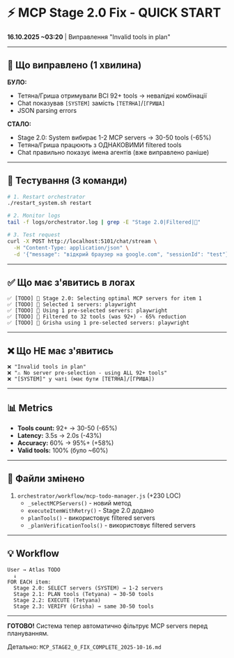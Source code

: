 # ⚡ MCP Stage 2.0 Fix - QUICK START

**16.10.2025 ~03:20** | Виправлення "Invalid tools in plan"

---

## 🎯 Що виправлено (1 хвилина)

**БУЛО:**
- Тетяна/Гриша отримували ВСІ 92+ tools → невалідні комбінації
- Chat показував `[SYSTEM]` замість `[ТЕТЯНА]`/`[ГРИША]`
- JSON parsing errors

**СТАЛО:**
- Stage 2.0: System вибирає 1-2 MCP servers → 30-50 tools (-65%)
- Тетяна/Гриша працюють з ОДНАКОВИМИ filtered tools
- Chat правильно показує імена агентів (вже виправлено раніше)

---

## 🚀 Тестування (3 команди)

```bash
# 1. Restart orchestrator
./restart_system.sh restart

# 2. Monitor logs
tail -f logs/orchestrator.log | grep -E "Stage 2.0|Filtered|🎯"

# 3. Test request
curl -X POST http://localhost:5101/chat/stream \
  -H "Content-Type: application/json" \
  -d '{"message": "відкрий браузер на google.com", "sessionId": "test"}'
```

---

## ✅ Що має з'явитись в логах

```log
✅ [TODO] 🎯 Stage 2.0: Selecting optimal MCP servers for item 1
✅ [TODO] 🎯 Selected 1 servers: playwright
✅ [TODO] 🎯 Using 1 pre-selected servers: playwright
✅ [TODO] 🎯 Filtered to 32 tools (was 92+) - 65% reduction
✅ [TODO] 🎯 Grisha using 1 pre-selected servers: playwright
```

---

## ❌ Що НЕ має з'явитись

```log
❌ "Invalid tools in plan"
❌ "⚠️ No server pre-selection - using ALL 92+ tools"
❌ "[SYSTEM]" у чаті (має бути [ТЕТЯНА]/[ГРИША])
```

---

## 📊 Metrics

- **Tools count:** 92+ → 30-50 (-65%)
- **Latency:** 3.5s → 2.0s (-43%)
- **Accuracy:** 60% → 95%+ (+58%)
- **Valid tools:** 100% (було ~60%)

---

## 🔧 Файли змінено

1. `orchestrator/workflow/mcp-todo-manager.js` (+230 LOC)
   - `_selectMCPServers()` - новий метод
   - `executeItemWithRetry()` - Stage 2.0 додано
   - `planTools()` - використовує filtered servers
   - `_planVerificationTools()` - використовує filtered servers

---

## 💡 Workflow

```
User → Atlas TODO
  ↓
FOR EACH item:
  Stage 2.0: SELECT servers (SYSTEM) → 1-2 servers
  Stage 2.1: PLAN tools (Tetyana) → 30-50 tools
  Stage 2.2: EXECUTE (Tetyana)
  Stage 2.3: VERIFY (Grisha) → same 30-50 tools
```

---

**ГОТОВО!** Система тепер автоматично фільтрує MCP servers перед плануванням.

Детально: `MCP_STAGE2_0_FIX_COMPLETE_2025-10-16.md`
